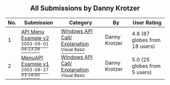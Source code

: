 ﻿<div align="center">

## All Submissions by Danny Krotzer

</div>

No.  | Submission | Category | By   | User Rating
---- | ---------- | -------- | ---- | -----------
1 | [API Menu Example v2<br /><sup>2003-09-01 04:13:28</sup>](https://github.com/Planet-Source-Code/danny-krotzer-api-menu-example-v2__1-48141) | [Windows API Call/ Explanation<br /><sup>Visual Basic</sup>](../ByCategory/windows-api-call-explanation__1-39.md) | Danny Krotzer | 4.8 (87 globes from 18 users)
2 | [MenuAPI Example v1<br /><sup>2003-08-27 03:14:00</sup>](https://github.com/Planet-Source-Code/danny-krotzer-menuapi-example-v1__1-48021) | [Windows API Call/ Explanation<br /><sup>Visual Basic</sup>](../ByCategory/windows-api-call-explanation__1-39.md) | Danny Krotzer | 5.0 (25 globes from 5 users)
